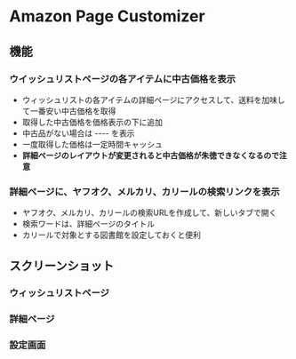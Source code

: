 # Amazon Page Customizer

## 機能

### ウイッシュリストページの各アイテムに中古価格を表示
- ウィッシュリストの各アイテムの詳細ページにアクセスして、送料を加味して一番安い中古価格を取得
- 取得した中古価格を価格表示の下に追加
- 中古品がない場合は ---- を表示
- 一度取得した価格は一定時間キャッシュ
- **詳細ページのレイアウトが変更されると中古価格が朱徳できなくなるので注意**

### 詳細ページに、ヤフオク、メルカリ、カリールの検索リンクを表示
- ヤフオク、メルカリ、カリールの検索URLを作成して、新しいタブで開く
- 検索ワードは、詳細ページのタイトル
- カリールで対象とする図書館を設定しておくと便利

## スクリーンショット

### ウィッシュリストページ

### 詳細ページ

### 設定画面
